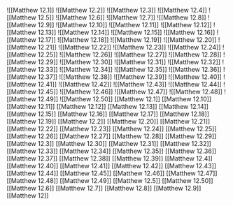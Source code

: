 ![[Matthew 12.1]]
![[Matthew 12.2]]
![[Matthew 12.3]]
![[Matthew 12.4]]
![[Matthew 12.5]]
![[Matthew 12.6]]
![[Matthew 12.7]]
![[Matthew 12.8]]
![[Matthew 12.9]]
![[Matthew 12.10]]
![[Matthew 12.11]]
![[Matthew 12.12]]
![[Matthew 12.13]]
![[Matthew 12.14]]
![[Matthew 12.15]]
![[Matthew 12.16]]
![[Matthew 12.17]]
![[Matthew 12.18]]
![[Matthew 12.19]]
![[Matthew 12.20]]
![[Matthew 12.21]]
![[Matthew 12.22]]
![[Matthew 12.23]]
![[Matthew 12.24]]
![[Matthew 12.25]]
![[Matthew 12.26]]
![[Matthew 12.27]]
![[Matthew 12.28]]
![[Matthew 12.29]]
![[Matthew 12.30]]
![[Matthew 12.31]]
![[Matthew 12.32]]
![[Matthew 12.33]]
![[Matthew 12.34]]
![[Matthew 12.35]]
![[Matthew 12.36]]
![[Matthew 12.37]]
![[Matthew 12.38]]
![[Matthew 12.39]]
![[Matthew 12.40]]
![[Matthew 12.41]]
![[Matthew 12.42]]
![[Matthew 12.43]]
![[Matthew 12.44]]
![[Matthew 12.45]]
![[Matthew 12.46]]
![[Matthew 12.47]]
![[Matthew 12.48]]
![[Matthew 12.49]]
![[Matthew 12.50]]
[[Matthew 12.1]]
[[Matthew 12.10]]
[[Matthew 12.11]]
[[Matthew 12.12]]
[[Matthew 12.13]]
[[Matthew 12.14]]
[[Matthew 12.15]]
[[Matthew 12.16]]
[[Matthew 12.17]]
[[Matthew 12.18]]
[[Matthew 12.19]]
[[Matthew 12.2]]
[[Matthew 12.20]]
[[Matthew 12.21]]
[[Matthew 12.22]]
[[Matthew 12.23]]
[[Matthew 12.24]]
[[Matthew 12.25]]
[[Matthew 12.26]]
[[Matthew 12.27]]
[[Matthew 12.28]]
[[Matthew 12.29]]
[[Matthew 12.3]]
[[Matthew 12.30]]
[[Matthew 12.31]]
[[Matthew 12.32]]
[[Matthew 12.33]]
[[Matthew 12.34]]
[[Matthew 12.35]]
[[Matthew 12.36]]
[[Matthew 12.37]]
[[Matthew 12.38]]
[[Matthew 12.39]]
[[Matthew 12.4]]
[[Matthew 12.40]]
[[Matthew 12.41]]
[[Matthew 12.42]]
[[Matthew 12.43]]
[[Matthew 12.44]]
[[Matthew 12.45]]
[[Matthew 12.46]]
[[Matthew 12.47]]
[[Matthew 12.48]]
[[Matthew 12.49]]
[[Matthew 12.5]]
[[Matthew 12.50]]
[[Matthew 12.6]]
[[Matthew 12.7]]
[[Matthew 12.8]]
[[Matthew 12.9]]
[[Matthew 12]]

